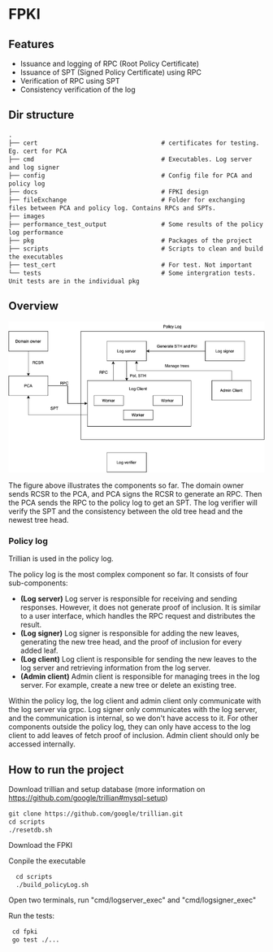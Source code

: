 # FPKI

## Features

- Issuance and logging of RPC (Root Policy Certificate)
- Issuance of SPT (Signed Policy Certificate) using RPC
- Verification of RPC using SPT
- Consistency verification of the log

## Dir structure

    .
    ├── cert                                  # certificates for testing. Eg. cert for PCA
    ├── cmd                                   # Executables. Log server and log signer
    ├── config                                # Config file for PCA and policy log
    ├── docs                                  # FPKI design
    ├── fileExchange                          # Folder for exchanging files between PCA and policy log. Contains RPCs and SPTs.
    ├── images
    ├── performance_test_output               # Some results of the policy log performance
    ├── pkg                                   # Packages of the project
    ├── scripts                               # Scripts to clean and build the executables
    ├── test_cert                             # For test. Not important
    └── tests                                 # Some intergration tests. Unit tests are in the individual pkg 
    
    
 ## Overview
 ![Alt text](docs/images/overview.png?raw=true"Overview")
 
 The figure above illustrates the components so far. The domain owner sends RCSR to the PCA, and PCA signs the RCSR to generate an RPC. Then the PCA sends the RPC to the policy log to get an SPT. The log verifier will verify the SPT and the consistency between the old tree head and the newest tree head.
 
 ### Policy log
 Trillian is used in the policy log.

 The policy log is the most complex component so far. It consists of four sub-components:
 - **(Log server)** Log server is responsible for receiving and sending responses. However, it does not generate proof of inclusion. It is similar to a user interface, which handles the RPC request and distributes the result.
 - **(Log signer)** Log signer is responsible for adding the new leaves, generating the new tree head, and the proof of inclusion for every added leaf. 
 - **(Log client)** Log client is responsible for sending the new leaves to the log server and retrieving information from the log server.
 - **(Admin client)** Admin client is responsible for managing trees in the log server. For example, create a new tree or delete an existing tree.
 
Within the policy log, the log client and admin client only communicate with the log server via grpc. Log signer only communicates with the log server, and the communication is internal, so we don't have access to it. For other components outside the policy log, they can only have access to the log client to add leaves of fetch proof of inclusion. Admin client should only be accessed internally.

## How to run the project
Download trillian and setup database (more information on https://github.com/google/trillian#mysql-setup)
```
git clone https://github.com/google/trillian.git
cd scripts
./resetdb.sh
```
Download the FPKI

Conpile the executable
 ```
   cd scripts
   ./build_policyLog.sh
 ```
 
 Open two terminals, run "cmd/logserver_exec" and "cmd/logsigner_exec"
 
 Run the tests:
  ```
   cd fpki
   go test ./...
 ```
 


 
 
